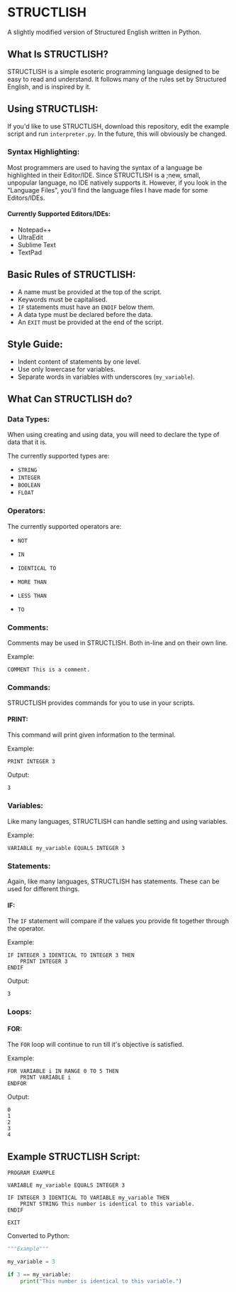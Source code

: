 # STRUCTLISH
A slightly modified version of Structured English written in Python.

## What Is STRUCTLISH?
STRUCTLISH is a simple esoteric programming language designed to be easy to read and understand.
It follows many of the rules set by Structured English, and is inspired by it.

## Using STRUCTLISH:
If you'd like to use STRUCTLISH, download this repository, edit the example script and run `interpreter.py`.
In the future, this will obviously be changed.

### Syntax Highlighting:
Most programmers are used to having the syntax of a language be highlighted in their Editor/IDE.
Since STRUCTLISH is a ;new, small, unpopular language, no IDE natively supports it.
However, if you look in the "Language Files", you'll find the language files I have made for some Editors/IDEs.

#### Currently Supported Editors/IDEs:
- Notepad++
- UltraEdit
- Sublime Text
- TextPad

## Basic Rules of STRUCTLISH:
- A name must be provided at the top of the script.
- Keywords must be capitalised.
- `IF` statements must have an `ENDIF` below them.
- A data type must be declared before the data.
- An `EXIT` must be provided at the end of the script.

## Style Guide:
- Indent content of statements by one level.
- Use only lowercase for variables.
- Separate words in variables with underscores (`my_variable`).

## What Can STRUCTLISH do?
### Data Types:
When using creating and using data, you will need to declare the type of data that it is.

The currently supported types are:
- `STRING`
- `INTEGER`
- `BOOLEAN`
- `FLOAT`

### Operators:
The currently supported operators are:
- `NOT`
- `IN`


- `IDENTICAL TO`
- `MORE THAN`
- `LESS THAN`


- `TO`

### Comments:
Comments may be used in STRUCTLISH. Both in-line and on their own line.

Example:
```
COMMENT This is a comment.
```

### Commands:
STRUCTLISH provides commands for you to use in your scripts.
#### PRINT:
This command will print given information to the terminal.

Example:
```
PRINT INTEGER 3
```
Output:
```
3
```

### Variables:
Like many languages, STRUCTLISH can handle setting and using variables.

Example:
```
VARIABLE my_variable EQUALS INTEGER 3
```

### Statements:
Again, like many languages, STRUCTLISH has statements. These can be used for different things.
#### IF:
The `IF` statement will compare if the values you provide fit together through the operator.

Example:
```
IF INTEGER 3 IDENTICAL TO INTEGER 3 THEN
	PRINT INTEGER 3
ENDIF
```
Output:
```
3
```

### Loops:
#### FOR:
The `FOR` loop will continue to run till it's objective is satisfied.

Example:
```
FOR VARIABLE i IN RANGE 0 TO 5 THEN
	PRINT VARIABLE i
ENDFOR
```
Output:
```
0
1
2
3
4
```

## Example STRUCTLISH Script:
```
PROGRAM EXAMPLE

VARIABLE my_variable EQUALS INTEGER 3

IF INTEGER 3 IDENTICAL TO VARIABLE my_variable THEN
	PRINT STRING This number is identical to this variable.
ENDIF

EXIT
```
Converted to Python:
```python
"""Example"""

my_variable = 3

if 3 == my_variable:
    print("This number is identical to this variable.")
```
